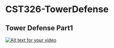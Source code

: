 # CST326-TowerDefense

## Tower Defense Part1
[![Alt text for your video](https://img.youtube.com/vi/qHwBeHy1s1M/0.jpg)](https://www.youtube.com/watch?v=qHwBeHy1s1M&feature=youtu.be)
